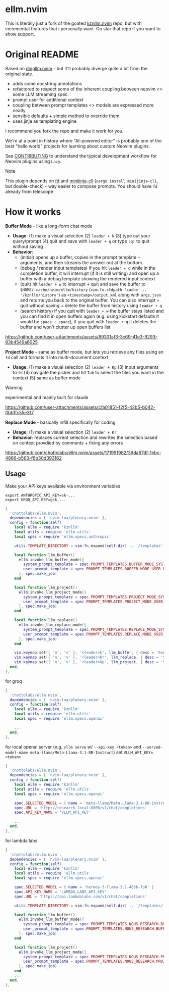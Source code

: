 # ellm.nvim
This is literally just a fork of the goated [kznllm.nvim](https://github.com/chottolabs/kznllm.nvim) repo, but with incremental features that i personally want. Go star that repo if you want to show support.


# Original README
Based on [dingllm.nvim](https://github.com/yacineMTB/dingllm.nvim) - but it'll probably diverge quite a bit from the original state.

- adds some docstring annotations
- refactored to respect some of the inherent coupling between neovim <> some LLM streaming spec.
- prompt user for additional context
- coupling between prompt templates <> models are expressed more neatly
- sensible defaults + simple method to override them
- uses jinja as templating engine

I recommend you fork the repo and make it work for you.

We're at a point in history where "AI-powered editor" is probably one of the best "hello world" projects for learning about custom Neovim plugins.

See [CONTRIBUTING](CONTRIBUTING.md) to understand the typical development workflow for Neovim plugins using `Lazy`.

> [!NOTE]
> This plugin depends on [fd](https://github.com/sharkdp/fd) and [minijinja-cli](https://github.com/mitsuhiko/minijinja) (`cargo install minijinja-cli`, but double-check) - way easier to compose prompts. You should have `fd` already from telescope

# How it works

**Buffer Mode** - like a long-form chat mode
- **Usage**: (1) make a visual selection (2) `leader + k` (3) type out your query/prompt (4) quit and save with `leader + q` or type `:q!` to quit without saving
- **Behavior**: 
  - (initial) opens up a buffer, copies in the prompt template + arguments, and then streams the answer out at the bottom.
  - (debug / render input templates) if you hit `leader + d` while in the completion buffer, it will interrupt (if it is still writing) and open up a buffer with a debug template showing the rendered input context
  - (quit) hit `leader + w` to interrupt + quit and save the buffer to `$HOME/.cache/nvim/ellm/history` (`vim.fn.stdpath 'cache' .. '/kznllm/history'`) as `<timestamp>/output.xml` along with `args.json` and returns you back to the original buffer. You can also interrupt + quit without saving + delete the buffer from history using `leader + q`
  - (search history) if you quit with `leader + w` the buffer stays listed and you can find it in open buffers again (e.g. using kickstart defaults it would be `space + space`), if you quit with `leader + q` it deletes the buffer and won't clutter up open buffers list

https://github.com/user-attachments/assets/89331af3-3c69-41e3-9293-83b4549a6025

**Project Mode** - same as buffer mode, but lets you retrieve any files using an `fd` call and formats it into multi-document context
- **Usage**: (1) make a visual selection (2) `leader + Kp` (3) input arguments to `fd` (4) navigate the picker and hit `Tab` to select the files you want in the context (5) same as buffer mode

> [!WARNING]
> experimental and mainly built for claude

https://github.com/user-attachments/assets/cfa01851-f2f5-42b5-b042-0bb1fc55e3f7

**Replace Mode** - basically infill specifically for coding
- **Usage**: (1) make a visual selection (2) `leader + Kr`
- **Behavior**: replaces current selection and rewrites the selection based on context provdied by comments + fixing any errors 

https://github.com/chottolabs/ellm.nvim/assets/171991982/39da67df-1ebc-4866-b563-f6b30d393162

## Usage

Make your API keys available via environment variables
```
export ANTHROPIC_API_KEY=sk-...
export GROQ_API_KEY=gsk_...
```

```lua
{
  'chottolabs/ellm.nvim',
  dependencies = { 'nvim-lua/plenary.nvim' },
  config = function(self)
    local ellm = require 'kznllm'
    local utils = require 'ellm.utils'
    local spec = require 'ellm.specs.anthropic'

    utils.TEMPLATE_DIRECTORY = vim.fn.expand(self.dir) .. '/templates'

    local function llm_buffer()
      ellm.invoke_llm_buffer_mode({
        system_prompt_template = spec.PROMPT_TEMPLATES.BUFFER_MODE_SYSTEM_PROMPT,
        user_prompt_template = spec.PROMPT_TEMPLATES.BUFFER_MODE_USER_PROMPT,
      }, spec.make_job)
    end

    local function llm_project()
      ellm.invoke_llm_project_mode({
        system_prompt_template = spec.PROMPT_TEMPLATES.PROJECT_MODE_SYSTEM_PROMPT,
        user_prompt_template = spec.PROMPT_TEMPLATES.PROJECT_MODE_USER_PROMPT,
      }, spec.make_job)
    end

    local function llm_replace()
      ellm.invoke_llm_replace_mode({
        system_prompt_template = spec.PROMPT_TEMPLATES.REPLACE_MODE_SYSTEM_PROMPT,
        user_prompt_template = spec.PROMPT_TEMPLATES.REPLACE_MODE_USER_PROMPT,
      }, spec.make_job)
    end

    vim.keymap.set({ 'n', 'v' }, '<leader>k', llm_buffer, { desc = 'Send current selection to LLM llm_buffer' })
    vim.keymap.set({ 'n', 'v' }, '<leader>Kr', llm_replace, { desc = 'Send current selection to LLM llm_replace' })
    vim.keymap.set({ 'n', 'v' }, '<leader>Kp', llm_project, { desc = 'Send current selection to LLM llm_project' })
  end,
},
```

for groq
```lua
{
  'chottolabs/ellm.nvim',
  dependencies = { 'nvim-lua/plenary.nvim' },
  config = function(self)
    local ellm = require 'kznllm'
    local utils = require 'ellm.utils'
    local spec = require 'ellm.specs.openai'

    ...
  end,
},
```

for local openai server
(e.g. `vllm serve` w/ `--api-key <token>` and `--served-model-name meta-llama/Meta-Llama-3.1-8B-Instruct`) set `VLLM_API_KEY=<token>`
```lua
{
  'chottolabs/ellm.nvim',
  dependencies = { 'nvim-lua/plenary.nvim' },
  config = function(self)
    local ellm = require 'kznllm'
    local utils = require 'ellm.utils'
    local spec = require 'ellm.specs.openai'

    spec.SELECTED_MODEL = { name = 'meta-llama/Meta-Llama-3.1-8B-Instruct', max_tokens = 8192 }
    spec.URL = 'http://research.local:8000/v1/chat/completions'
    spec.API_KEY_NAME = 'VLLM_API_KEY'

    ...
  end,
},
```

for lambda labs
```lua
{
  'chottolabs/ellm.nvim',
  dependencies = { 'nvim-lua/plenary.nvim' },
  config = function(self)
    local ellm = require 'kznllm'
    local utils = require 'ellm.utils'
    local spec = require 'ellm.specs.openai'

    spec.SELECTED_MODEL = { name = 'hermes-3-llama-3.1-405b-fp8' }
    spec.API_KEY_NAME = 'LAMBDA_LABS_API_KEY'
    spec.URL = 'https://api.lambdalabs.com/v1/chat/completions'

    utils.TEMPLATE_DIRECTORY = vim.fn.expand(self.dir) .. '/templates/'

    local function llm_buffer()
      ellm.invoke_llm_buffer_mode({
        system_prompt_template = spec.PROMPT_TEMPLATES.NOUS_RESEARCH.BUFFER_MODE_SYSTEM_PROMPT,
        user_prompt_template = spec.PROMPT_TEMPLATES.NOUS_RESEARCH.BUFFER_MODE_USER_PROMPT,
      }, spec.make_job)
    end

    local function llm_project()
      ellm.invoke_llm_project_mode({
        system_prompt_template = spec.PROMPT_TEMPLATES.NOUS_RESEARCH.PROJECT_MODE_SYSTEM_PROMPT,
        user_prompt_template = spec.PROMPT_TEMPLATES.NOUS_RESEARCH.PROJECT_MODE_USER_PROMPT,
      }, spec.make_job)
    end
    ...
  end,
},

